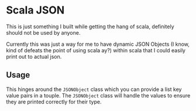 # Scala JSON

This is just something I built while getting the hang of scala, definitely should not be used by anyone.

Currently this was just a way for me to have dynamic JSON Objects (I know, kind of defeats the point of using scala ay?) within scala that I could easily print out to actual json.

## Usage

This hinges around the `JSONObject` class which you can provide a list key value pairs in a touple. The `JSONObject` class will handle the values to ensure they are printed correctly for their type.